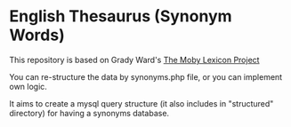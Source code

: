 # English Thesaurus (Synonym Words)
This repository is based on Grady Ward's [The Moby Lexicon Project](http://icon.shef.ac.uk/Moby/)

You can re-structure the data by synonyms.php file, or you can implement own logic.

It aims to create a mysql query structure (it also includes in "structured" directory) for having a synonyms database.
